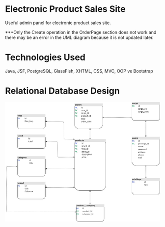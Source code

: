 # Electronic Product Sales Site

   <p> Useful admin panel for electronic product sales site. </p>
   
   <p> ***Only the Create operation in the OrderPage section does not work and there may be an error in the UML diagram because it is not updated later. </p>
   
 # Technologies Used
   Java, 
   JSF,
   PostgreSQL,
   GlassFish,
   XHTML,
   CSS,
   MVC,
   OOP
   ve 
   Bootstrap


# Relational Database Design

![Veri Tabanı Tasarımı](./docs/UML.jpg)
